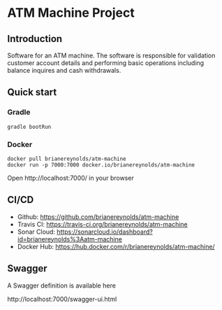 # ATM Machine Project

## Introduction
Software for an ATM machine. The software is responsible for validation customer account details
and performing basic operations including balance inquires and cash withdrawals.

## Quick start

### Gradle
```
gradle bootRun
```

### Docker
```
docker pull brianereynolds/atm-machine
docker run -p 7000:7000 docker.io/brianereynolds/atm-machine
```
Open http://localhost:7000/ in your browser

## CI/CD
* Github: https://github.com/brianereynolds/atm-machine
* Travis CI: https://travis-ci.org/brianereynolds/atm-machine
* Sonar Cloud: https://sonarcloud.io/dashboard?id=brianereynolds%3Aatm-machine
* Docker Hub: https://hub.docker.com/r/brianereynolds/atm-machine/

## Swagger
A Swagger definition is available here

http://localhost:7000/swagger-ui.html

